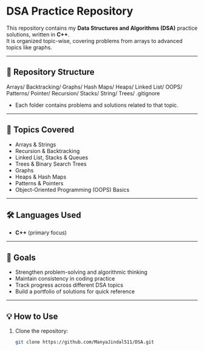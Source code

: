 # DSA Practice Repository

This repository contains my **Data Structures and Algorithms (DSA)** practice solutions, written in **C++**.  
It is organized topic-wise, covering problems from arrays to advanced topics like graphs.  

---

## 📂 Repository Structure

Arrays/
Backtracking/
Graphs/
Hash Maps/
Heaps/
Linked List/
OOPS/
Patterns/
Pointer/
Recursion/
Stacks/
String/
Trees/
.gitignore


- Each folder contains problems and solutions related to that topic.  

---

## 🚀 Topics Covered

- Arrays & Strings  
- Recursion & Backtracking  
- Linked List, Stacks & Queues  
- Trees & Binary Search Trees  
- Graphs  
- Heaps & Hash Maps  
- Patterns & Pointers  
- Object-Oriented Programming (OOPS) Basics  

---

## 🛠 Languages Used
- **C++** (primary focus)  
---

## 🎯 Goals

- Strengthen problem-solving and algorithmic thinking  
- Maintain consistency in coding practice  
- Track progress across different DSA topics  
- Build a portfolio of solutions for quick reference  

---

## 💡 How to Use
1. Clone the repository:
   ```bash
   git clone https://github.com/ManyaJindal511/DSA.git
